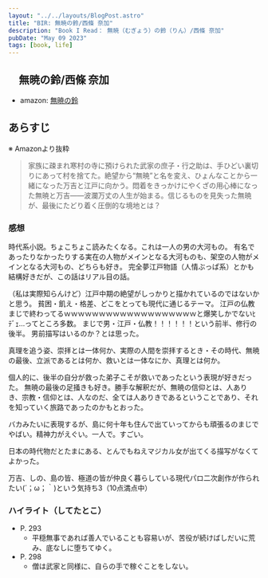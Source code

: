 ```yaml
---
layout: "../../layouts/BlogPost.astro"
title: "BIR: 無暁の鈴/西條 奈加"
description: "Book I Read： 無暁（むぎょう）の鈴（りん）/西條 奈加"
pubDate: "May 09 2023"
tags: [book, life]
---
```

## 　無暁の鈴/西條 奈加

- amazon: [無暁の鈴](https://www.amazon.co.jp/%E7%84%A1%E6%9A%81%EF%BC%88%E3%82%80%E3%81%8E%E3%82%87%E3%81%86%EF%BC%89%E3%81%AE%E9%88%B4%EF%BC%88%E3%82%8A%E3%82%93%EF%BC%89-%E5%85%89%E6%96%87%E7%A4%BE%E6%96%87%E5%BA%AB-%E8%A5%BF%E6%A2%9D-%E5%A5%88%E5%8A%A0-ebook/dp/B091F55RFR)

## あらすじ

※ Amazonより抜粋

> 家族に疎まれ寒村の寺に預けられた武家の庶子・行之助は、手ひどい裏切りにあって村を捨てた。絶望から“無暁”と名を変え、ひょんなことから一緒になった万吉と江戸に向かう。悶着をきっかけにやくざの用心棒になった無暁と万吉――波瀾万丈の人生が始まる。信じるものを見失った無暁が、最後にたどり着く圧倒的な境地とは？

### 感想

時代系小説。ちょこちょこ読みたくなる。これは一人の男の大河もの。
有名であったりなかったりする実在の人物がメインとなる大河ものも、架空の人物がメインとなる大河もの、どちらも好き。
完全夢江戸物語（人情ぶっぱ系）とかも結構好きだが、この話はリアル目の話。

（私は実際知らんけど）江戸中期の絶望がしっかりと描かれているのではないかと思う。
貧困・飢え・格差、どこをとっても現代に通じるテーマ。
江戸の仏教まじで終わってるｗｗｗｗｗｗｗｗｗｗｗｗｗｗｗｗｗｗｗと爆笑しかでないﾋﾃﾞｪ…ってところ多数。
まじで男・江戸・仏教！！！！！！という前半、修行の後半。
男前描写はいるのか？とは思った。

真理を追う姿、崇拝とは一体何か、実際の人間を崇拝するとき・その時代、無暁の最後、立派であるとは何か、救いとは一体なにか、真理とは何か。

個人的に、後半の自分が救った弟子こそが救いであったという表現が好きだった。
無暁の最後の足掻きも好き。勝手な解釈だが、無暁の信仰とは、人ありき、宗教・信仰とは、人なのだ、全ては人ありきであるということであり、それを知っていく旅路であったのかもとおった。

バカみたいに表現するが、島に何十年も住んで出ていってからも頑張るのまじでやばい。精神力がえぐい。一人で。すごい。

日本の時代物だとたまにある、とんでもねえマジカル女が出てくる描写がなくてよかった。

万吉、しの、島の皆、極道の皆が仲良く暮らしている現代パロ二次創作が作られたい(´；ω；｀)という気持ち3（10点満点中）

### ハイライト（してたとこ）

- P. 293
  - 平穏無事であれば善人でいることも容易いが、苦役が続けばしだいに荒み、底なしに堕ちてゆく。
- P. 298
  - 僧は武家と同様に、自らの手で稼ぐことをしない。
